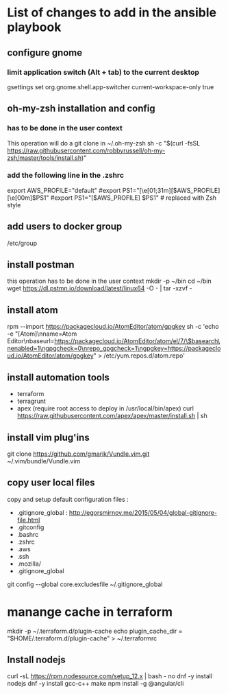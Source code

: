# List of changes to add in the ansible playbook

## configure gnome

### limit application switch (Alt + tab) to the current desktop
gsettings set org.gnome.shell.app-switcher current-workspace-only true


## oh-my-zsh installation and config

### has to be done in the user context
This operation will do a git clone in ~/.oh-my-zsh
sh -c "$(curl -fsSL https://raw.githubusercontent.com/robbyrussell/oh-my-zsh/master/tools/install.sh)"

### add the following line in the .zshrc
export AWS_PROFILE="default"
#export PS1="\[\e[01;31m\][\$AWS_PROFILE]\[\e[00m\]$PS1"
#export PS1="[\$AWS_PROFILE] $PS1"  	# replaced with Zsh style


## add users to docker group
/etc/group

## install postman
this operation has to be done in the user context
mkdir -p ~/bin
cd ~/bin
wget https://dl.pstmn.io/download/latest/linux64 -O - | tar -xzvf -

## install atom
rpm --import https://packagecloud.io/AtomEditor/atom/gpgkey
sh -c 'echo -e "[Atom]\nname=Atom Editor\nbaseurl=https://packagecloud.io/AtomEditor/atom/el/7/\$basearch\nenabled=1\ngpgcheck=0\nrepo_gpgcheck=1\ngpgkey=https://packagecloud.io/AtomEditor/atom/gpgkey" > /etc/yum.repos.d/atom.repo'


## install automation tools
- terraform
- terragrunt
- apex (require root access to deploy in /usr/local/bin/apex)
curl https://raw.githubusercontent.com/apex/apex/master/install.sh | sh

## install vim plug'ins
git clone https://github.com/gmarik/Vundle.vim.git ~/.vim/bundle/Vundle.vim

## copy user local files
copy and setup default configuration files  :
   - .gitignore_global  : http://egorsmirnov.me/2015/05/04/global-gitignore-file.html
   - .gitconfig
   - .bashrc
   - .zshrc
   - .aws
   - .ssh
   - .mozilla/
   - .gitignore_global

git config --global core.excludesfile ~/.gitignore_global

# manange cache in terraform
mkdir -p ~/.terraform.d/plugin-cache
echo plugin_cache_dir   = \"$HOME/.terraform.d/plugin-cache\" > ~/.terraformrc 


## Install nodejs 
curl -sL https://rpm.nodesource.com/setup_12.x | bash - no
dnf -y install nodejs
dnf -y install gcc-c++ make 
npm install -g @angular/cli
